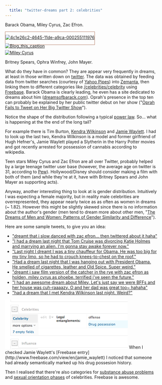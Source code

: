 ```yaml
---
  title: "twitter-dreams part 2: celebrities"
---
```


Barack Obama, Miley Cyrus, Zac Efron.

<script type="text/javascript" src="http://manyeyes.alphaworks.ibm.com/manyeyes/visualizations/4c913752464511dea7f2000255111976/comments/4c941760464511dea7f2000255111976.js">  
</script>
<noscript>
  <a href='http://manyeyes.alphaworks.ibm.com/manyeyes/visualizations/celebrities-in-dreams/comments/4c941760464511dea7f2000255111976'  style='margin: 0pt; padding: 0pt;'>  <img alt="4c1e26c2-4645-11de-a9ca-000255111976" src="http://manyeyes.alphaworks.ibm.com/manyeyes/files/thumbnails/4c1e26c2-4645-11de-a9ca-000255111976.png?size=200x150" style="border: 1px solid #AF755D; margin: 0; padding-top: 10px; padding-bottom: 15px;" />  <img alt="Blog_this_caption" src="http://manyeyes.alphaworks.ibm.com/manyeyes/images/blog_this_caption.jpg" style="border: 0pt none ; margin: 0pt; padding: 0pt; display: block; position: relative; top: -5px;" /></a>
</noscript>

<a href="http://en.wikipedia.org/wiki/File:Mileydog.PNG">
<img src="http://upload.wikimedia.org/wikipedia/commons/thumb/d/d5/Mileydog.PNG/180px-Mileydog.PNG" alt="Miley Cyrus" class="left-img"/>
</a>

Britney Spears, Ophra Winfrey, John Mayer.

What do they have in common? They are appear very frequently in dreams, at least in those written down on [twitter](/2009/05/twitter-dreams-part-1:-introduction.html). The data was obtained by feeding data from twitter searches (courtesy of [Yahoo Pipes](http://pipes.yahoo.com/pipes/pipe.info?_id=TFi_Uu313RGmSKSudPQQIA)) into [Zemanta](http://www.zemanta.com/api/), then linking them to different categories like [/celebrities/celebrity](http://www.freebase.com/view/celebrities/celebrity) using [Freebase](http://www.freebase.com/). Barack Obama is clearly leading, he even has a site dedicated to dreams about him ([dreamsofbarack.com](http://dreamsofbarack.com/)). Oprah's presence in the top ten can probably be explained by her public twitter debut on her show ("[Oprah Fails to Tweet on Her Big Twitter Show](http://gawker.com/5216917/oprah-fails-to-tweet-on-her-big-twitter-show)").

Notice the shape of the distribution following a typical [power law](http://en.wikipedia.org/wiki/Power_law).
So... what is happening at the the end of the long tail?

For example there is Tim Burton, [Kendra Wilkinson](http://en.wikipedia.org/wiki/Kendra_Wilkinson) and [Jamie Waylett](http://en.wikipedia.org/wiki/Jamie_Waylett). I had to look up the last two, Kendra Wilkinson is a model and former girlfriend of Hugh Hefner's, Jamie Waylett played a Slytherin in the Harry Potter movies and got recently arrested for possession of cannabis according to wikipedia. 

Teen stars Miley Cyrus and Zac Efron are all over Twitter, probably helped by a large teenage twitter user base (however, the average age on twitter is 31, according to [Pew](http://www.socialmediatoday.com/SMC/78505)). Hollywood/Disney should consider making a film with both of them (and while they're at it, have with Britney Spears and John Mayer as supporting acts).

Anyway, another interesting thing to look at is gender distribution. Intuitively I was expecting a female majority, but in reality male celebrities are overrepresented, they appear nearly twice as as often as women in dreams (~ 1.82). However this might be slightly skewed since there is no information about the author's gender (men tend to dream more about other men, "[The Dreams of Men and Women: Patterns of Gender Similarity and Difference](http://dreamresearch.net/Library/domhoff_2005c.html)").

Here are some sample tweets, to give you an idea:

  * ["dreamt that i slow danced with zac efron... then twittered about it haha"](http://twitter.com/carrieheffernan/statuses/1484166523)
  * ["I had a dream last night that Tom Cruise was divorcing Katie Holmes and marrying an alien. I'm gonna stay awake forever now."](http://twitter.com/renlong/statuses/1629440904)
  * ["Last night I dreamt I was a tiny chauffeur for Obama. He was too big for my tiny limo, so he had to crouch knees-to-chest on the   roof."](http://twitter.com/lastnightsdream/statuses/1822846891)
  * ["Had a dream last night that I was hanging out with President Obama. He smelled of cigarettes, leather and Old Spice. Super weird."](http://twitter.com/drewpickard/statuses/1631775969)
  * ["dreamt i saw film version of the catcher in the rye with zac efron as holden, miley cyrus as phoebe. terrified i've seen the future."](http://twitter.com/furandloathing/statuses/1800072336)
  * ["I had an awesome dream about Miley. Let's just say we were BFFs and her house was cuh-raaaazy. O and her dad was great too~ hahaha"](http://twitter.com/jessiclesftw/statuses/1451336777)
  * ["had a dream that I met Kendra Wilkinson last night. Weird?"](http://twitter.com/cagefighter13/statuses/1755039193)

<img src="/images/jamie_waylett_drugs.png" alt="Atrapasuenos" class="right-img"/>
When I checked Jamie Waylett's [Freebase entry](http://www.freebase.com/view/en/jamie_waylett) I noticed that someone had already semantically marked up his drug possesion history.

Then I realised that there're also categories for [substance abuse problems](http://www.freebase.com/view/celebrities/substance_abuse_problem) and [sexual orientation phases](http://www.freebase.com/view/celebrities/sexual_orientation_phase) of celebrities. Freebase is awesome.




